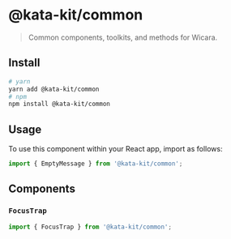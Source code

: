 # @kata-kit/common

> Common components, toolkits, and methods for Wicara.

## Install

```sh
# yarn
yarn add @kata-kit/common
# npm
npm install @kata-kit/common
```

## Usage

To use this component within your React app, import as follows:

```jsx
import { EmptyMessage } from '@kata-kit/common';
```

## Components

### `FocusTrap`

```jsx
import { FocusTrap } from '@kata-kit/common';
```
